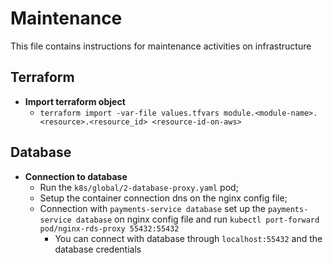 # Maintenance

This file contains instructions for maintenance activities on infrastructure

## Terraform

- **Import terraform object**
  - `terraform import -var-file values.tfvars module.<module-name>.<resource>.<resource_id> <resource-id-on-aws>`

## Database

- **Connection to database**
    - Run the `k8s/global/2-database-proxy.yaml` pod;
    - Setup the container connection dns on the nginx config file;
    - Connection with `payments-service database` set up the `payments-service database` on nginx config file and run `kubectl port-forward pod/nginx-rds-proxy 55432:55432`
      - You can connect with database through `localhost:55432` and the database credentials